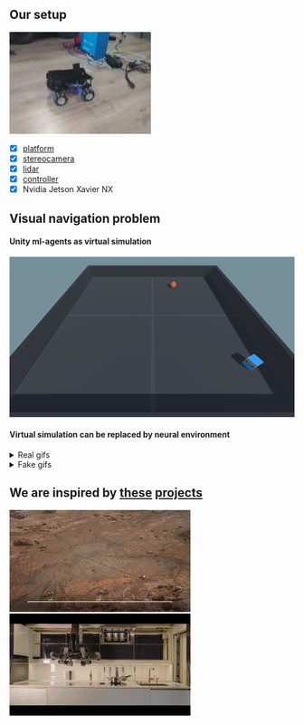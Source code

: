 ## Our setup 

![](demo/robot_demo_1.gif)

- [x] [platform](https://aliexpress.ru/item/4000153063891.html)
- [x] [stereocamera](https://aliexpress.ru/item/4001343564945.html)
- [x] [lidar](https://aliexpress.ru/item/32895330424.html)
- [x] [controller](https://aliexpress.ru/item/4000910474677.html)
- [x] Nvidia Jetson Xavier NX

## Visual navigation problem

#### Unity ml-agents as virtual simulation

![runs](./unity_env/v2/Images/RoboDriverTop.gif)

#### Virtual simulation can be replaced by neural environment

<details>
  <summary>Real gifs </summary>
  
  Recorded with camera:
  
  ![](demo/real1.gif)
  ![](demo/real2.gif)
</details>

<details>
  <summary>Fake gifs</summary>
  
  Generated with neural environment based on [this approach](https://github.com/Laggg/neural_env_surviv)):
  
  ![](demo/test1.gif)
  ![](demo/test2.gif)
  ![](demo/test3.gif)
  ![](demo/test4.gif)
</details>

## We are inspired by [these](https://www.youtube.com/watch?v=Y75adTBkh2w) [projects](https://www.youtube.com/watch?v=AIrH01N9AsE)

![](demo/inspiration2.gif)
![](demo/inspiration3.gif)
